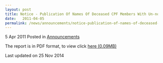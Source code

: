 ```yaml
---
layout: post
title: Notice - Publication Of Names Of Deceased CPF Members With Un-nominated CPF Monies
date:   2011-04-05
permalink: /news/announcements/notice-publication-of-names-of-deceased-cpf-members-with-un-nominated-cpf-monies
---
```


5 Apr 2011 Posted in [Announcements](/news/announcements/) 

The report is in PDF format, to view click [here (0.09MB)](/files/news/announcements/2011/04/linkclick4efa.pdf)

<p class="right-side-updated">Last updated on 25 Nov 2014</p> 
